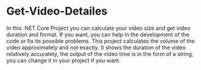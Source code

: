 # Get-Video-Detailes
In this .NET Core Project you can calculate your video size and get video duration and format.
If you want, you can help in the development of the code or fix its possible problems.
This project calculates the volume of the video approximately and not exactly.
It shows the duration of the video relatively accurately, the output of the video time is in the form of a string, you can change it in your project if you want.
